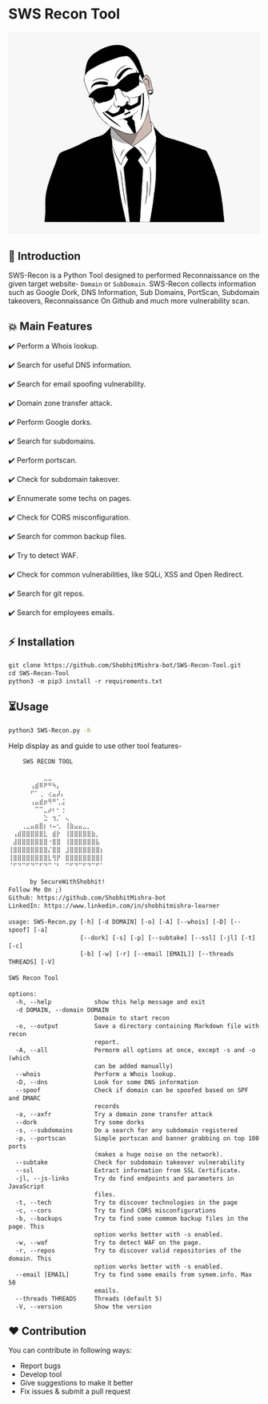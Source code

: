 # SWS Recon Tool	
![This is an image](https://github.com/ShobhitMishra-bot/SWS-Recon-Tool/blob/master/src/logo.png)

##  📌 Introduction
SWS-Recon is a Python Tool designed to performed Reconnaissance on the given target website- `Domain` or `SubDomain`. SWS-Recon collects information such as Google Dork, DNS Information, Sub Domains, PortScan, Subdomain takeovers, Reconnaissance On Github and much more vulnerability scan.

## 💥 Main Features

:heavy_check_mark: Perform a Whois lookup.

:heavy_check_mark: Search for useful DNS information.

:heavy_check_mark: Search for email spoofing vulnerability.

:heavy_check_mark: Domain zone transfer attack.

:heavy_check_mark: Perform Google dorks.

:heavy_check_mark: Search for subdomains.

:heavy_check_mark: Perform portscan.

:heavy_check_mark: Check for subdomain takeover.

:heavy_check_mark: Ennumerate some techs on pages.

:heavy_check_mark: Check for CORS misconfiguration.

:heavy_check_mark: Search for common backup files.

:heavy_check_mark: Try to detect WAF.

:heavy_check_mark: Check for common vulnerabilities, like SQLi, XSS and Open Redirect.

:heavy_check_mark: Search for git repos.

:heavy_check_mark: Search for employees emails.

## ⚡ Installation
```
git clone https://github.com/ShobhitMishra-bot/SWS-Recon-Tool.git
cd SWS-Recon-Tool
python3 -m pip3 install -r requirements.txt
```
## ⏳Usage

```bash
python3 SWS-Recon.py -h
```
Help display as and guide to use other tool features-
```
    SWS RECON TOOL

⠀⠀⠀⠀⠀⠀⠀⠀⣀⣀⠀⠀⠀⠀⠀⠀⠀⠀⠀⠀⠀⠀
⠀⠀⠀⠀⠀⢠⣾⠿⠟⠛⠳⡄⠀⠀⠀⠀⠀⠀⠀⠀⠀⠀
⠀⠀⠀⠀⠀⠋⠁⢀⠀⢔⣤⡼⡄⠀⠀⠀⠀⠀⠀⠀⠀⠀
⠀⠀⠀⠀⠀⢠⣤⣾⡶⠻⠛⢁⣨⠀⠀⠀⠀⠀⠀⠀⠀⠀
⠀⠀⠀⠀⠀⠀⠉⠉⣀⡴⠆⠂⢐⠀⠀⠀⠀⠀⠀⠀⠀⠀
⠀⠀⠀⠀⠀⠀⠀⠀⣑⠀⢲⡈⠀⢄⠀⠀⠀⠀⠀⠀⠀⠀
⠀⠀⠀⢀⣀⣤⣶⣿⡆⠰⠤⢂⠀⢸⣷⣤⣤⣀⡀⠀⠀⠀
⠀⢠⣾⣿⣿⣿⣿⣿⣇⠀⣾⡗⠀⢸⣿⣿⣿⣿⣿⣷⡀⠀
⠀⣼⣿⣿⣿⣿⣿⣿⣿⠐⣿⣿⠀⢸⣿⣿⣿⣿⣿⣿⣧⠀
⢸⣿⣿⣿⣿⣿⣿⣿⣿⡌⣿⣿⠀⣸⣿⣿⣿⣿⣿⣿⣿⡆
⢸⣿⣿⣿⣿⣿⣿⣿⣿⣇⢻⡟⠀⣿⣿⣿⣿⣿⣿⣿⣿⡇
⠈⠋⠙⠉⠋⠙⠉⠋⠙⠉⠈⠃⠀⠉⠋⠙⠉⠋⠙⠉⠋⠁⠀⠀⠀⠀

      by SecureWithShobhit!
Follow Me On ;)
Github: https://github.com/ShobhitMishra-bot
LinkedIn: https://www.linkedin.com/in/shobhitmishra-learner
          
usage: SWS-Recon.py [-h] [-d DOMAIN] [-o] [-A] [--whois] [-D] [--spoof] [-a]
                    [--dork] [-s] [-p] [--subtake] [--ssl] [-jl] [-t] [-c]
                    [-b] [-w] [-r] [--email [EMAIL]] [--threads THREADS] [-V]

SWS Recon Tool

options:
  -h, --help            show this help message and exit
  -d DOMAIN, --domain DOMAIN
                        Domain to start recon
  -o, --output          Save a directory containing Markdown file with recon
                        report.
  -A, --all             Permorm all options at once, except -s and -o (which
                        can be added manually)
  --whois               Perform a Whois lookup.
  -D, --dns             Look for some DNS information
  --spoof               Check if domain can be spoofed based on SPF and DMARC
                        records
  -a, --axfr            Try a domain zone transfer attack
  --dork                Try some dorks
  -s, --subdomains      Do a search for any subdomain registered
  -p, --portscan        Simple portscan and banner grabbing on top 100 ports
                        (makes a huge noise on the network).
  --subtake             Check for subdomain takeover vulnerability
  --ssl                 Extract information from SSL Certificate.
  -jl, --js-links       Try do find endpoints and parameters in JavaScript
                        files.
  -t, --tech            Try to discover technologies in the page
  -c, --cors            Try to find CORS misconfigurations
  -b, --backups         Try to find some commom backup files in the page. This
                        option works better with -s enabled.
  -w, --waf             Try to detect WAF on the page.
  -r, --repos           Try to discover valid repositories of the domain. This
                        option works better with -s enabled.
  --email [EMAIL]       Try to find some emails from symem.info. Max 50
                        emails.
  --threads THREADS     Threads (default 5)
  -V, --version         Show the version
```


## ❤️ Contribution
You can contribute in following ways:

- Report bugs
- Develop tool
- Give suggestions to make it better
- Fix issues & submit a pull request
